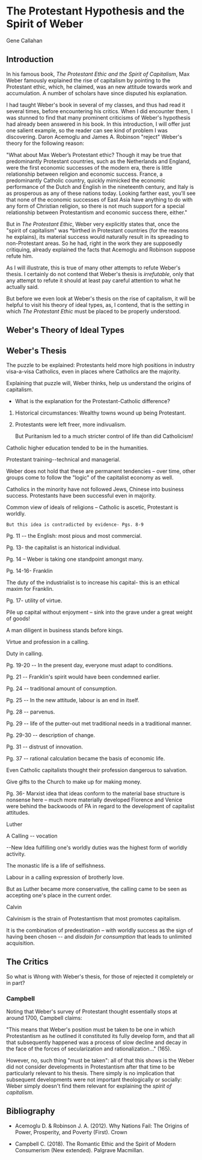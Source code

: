 # The Protestant Hypothesis and the Spirit of Weber 

Gene Callahan

## Introduction

In his famous book, *The Protestant Ethic and the Spirit of Capitalism*,
Max Weber famously explained the rise of capitalism by pointing to the Protestant ethic, which, he claimed, was an new
attitude towards work and accumulation. A number of scholars have since disputed his explanation.

I had taught Weber's book in several of my classes, and thus had read it several times, before encountering his critics.
When I did encounter them, I was stunned to find that many prominent criticisms of Weber's hypothesis had already been
answered in his book. In this introduction, I will offer just one salient example, so the reader can see kind of
problem I was discovering. Daron Acemoglu and James A. Robinson "reject" Weber's theory for the following reason:

"What about Max Weber’s Protestant ethic? Though it may be true that predominantly Protestant countries, such as the
Netherlands and England, were the first economic successes of the modern era, there is little relationship between
religion and economic success. France, a predominantly Catholic country, quickly mimicked the economic performance of
the Dutch and English in the nineteenth century, and Italy is as prosperous as any of these nations today. Looking
farther east, you’ll see that none of the economic successes of East Asia have anything to do with any form of Christian
religion, so there is not much support for a special relationship between Protestantism and economic success there,
either."

But in *The Protestant Ethic*, Weber very explicitly states that, once the "spirit of capitalism" was *birthed in
Protestant countries (for the reasons he explains), its material success would naturally result in its spreading to
non-Protestant areas. So he had, right in the work they are supposedly critiquing, already explained the facts that
Acemoglu and Robinson suppose refute him.

As I will illustrate, this is true of many other attempts to refute Weber's thesis. I certainly do not contend that
Weber's thesis is *irrefutable*, only that any attempt to refute it should at least pay careful attention to what he
actually said.

But before we even look at Weber's thesis on the rise of capitalism, it will be helpful to visit his theory of ideal
types, as, I contend, that is the setting in which *The Protestant Ethic* must be placed to be properly understood.


## Weber's Theory of Ideal Types


## Weber's Thesis

The puzzle to be explained: Protestants held more high positions in industry visa-a-visa Catholics, even in places where Catholics are the majority.

Explaining that puzzle will, Weber thinks, help us understand the origins of capitalism.

* What is the explanation for the Protestant-Catholic difference?

1. Historical circumstances: Wealthy towns wound up being Protestant.

2. Protestants were left freer, more indivualism.

	But Puritanism led to a much stricter control of life than did Catholicism!

Catholic higher education tended to be in the humanities.

Protestant training--technical and managerial.

Weber does not hold that these are permanent tendencies – over time, other groups come to follow the "logic" of the capitalist economy as well.

Catholics in the minority have not followed Jews, Chinese into business success. Protestants have been successful even in majority.

Common view of ideals of religions – Catholic is ascetic, Protestant is worldly.

	But this idea is contradicted by evidence- Pgs. 8-9

Pg. 11 -- the English: most pious and most commercial.

Pg. 13- the capitalist is an historical individual.

Pg. 14 – Weber is taking one standpoint amongst many.

Pg. 14-16- Franklin 

The duty of the industrialist is to increase his capital- this is an ethical maxim for Franklin.

Pg. 17- utility of virtue.

Pile up capital without enjoyment – sink into the grave under a great weight of goods!

A man diligent in business stands before kings.

Virtue and profession in a calling.

Duty in calling.

Pg. 19-20 -- In the present day, everyone must adapt to conditions.

Pg. 21 -- Franklin's spirit would have been condemned earlier.

Pg. 24 -- traditional amount of consumption.

Pg. 25 -- In the new attitude, labour is an end in itself.

Pg. 28 -- parvenus.

Pg. 29 -- life of the putter-out met traditional needs in a traditional manner.

Pg. 29-30 -- description of change.

Pg. 31 -- distrust of innovation.

Pg. 37 -- rational calculation became the basis of economic life.

Even Catholic capitalists thought their profession dangerous to salvation.

Give gifts to the Church to make up for making money.

Pg. 36- Marxist idea that ideas conform to the material base structure is nonsense here – much more materially developed
Florence and Venice were behind the backwoods of PA in regard to the development of capitalist attitudes.

Luther

A Calling -- vocation

--New Idea fulfilling one's worldly duties was the highest form of worldly activity.

The monastic life is a life of selfishness.

Labour in a calling expression of brotherly love.

But as Luther became more conservative, the calling came to be seen as accepting one's place in the current order.

Calvin

Calvinism is the strain of Protestantism that most promotes capitalism.

It is the combination of predestination – with worldly success as the sign of having been chosen -- and *disdain for consumption*
that leads to unlimited acquisition.


## The Critics

So what is Wrong with Weber's thesis, for those of rejected it completely or in part?


### Campbell

Noting that Weber's survey of Protestant thought essentially stops at around 1700, Campbell claims:

"This means that Weber's position must be taken to be one in which Protestantism as he outlined it constituted its
fully develop form, and that all that subsequently happened was a process of slow decline and decay in the face of the forces
of secularization and rationalization..." (165).

However, no, such thing "must be taken": all of that this shows is the Weber did not consider developments in
Protestantism after that time to be particularly relevant to his thesis. There simply is no implication that subsequent
developments were not important theologically or socially: Weber simply doesn't find them relevant for explaining the
*spirit of capitalism*.



## Bibliography

- Acemoglu D. & Robinson J. A. (2012). Why Nations Fail: The Origins of Power, Prosperity, and Poverty (First). Crown

- Campbell C. (2018). The Romantic Ethic and the Spirit of Modern Consumerism (New extended). Palgrave Macmillan.









